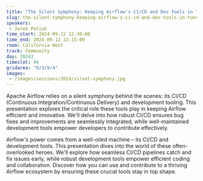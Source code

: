 ```yaml
---
title: "The Silent Symphony: Keeping Airflow's CI/CD and Dev Tools in Tune"
slug: the-silent-symphony-keeping-airflow-s-ci-cd-and-dev-tools-in-tune
speakers:
 - Jarek Potiuk
time_start: 2024-09-12 12:30:00
time_end: 2024-09-12 13:15:00
room: California West
track: Community
day: 20243
timeslot: 94
gridarea: "8/3/9/4"
images: 
 - /images/sessions/2024/silent-symphony.jpg
---
```


Apache Airflow relies on a silent symphony behind the scenes: its CI/CD (Continuous Integration/Continuous Delivery) and development tooling. This presentation explores the critical role these tools play in keeping Airflow efficient and innovative. We'll delve into how robust CI/CD ensures bug fixes and improvements are seamlessly integrated, while well-maintained development tools empower developers to contribute effectively.
 
  Airflow's power comes from a well-oiled machine – its CI/CD and development tools. This presentation dives into the world of these often-overlooked heroes. We'll explore how seamless CI/CD pipelines catch and fix issues early, while robust development tools empower efficient coding and collaboration. Discover how you can use and contribute to a thriving Airflow ecosystem by ensuring these crucial tools stay in top shape.